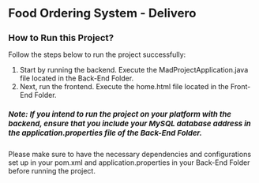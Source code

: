 <h1 style="font-size: 24px;">Food Ordering System - Delivero</h1>

<h2 style="font-size: 18px;">How to Run this Project? </h2>

Follow the steps below to run the project successfully:

1. Start by running the backend. Execute the MadProjectApplication.java file located in the Back-End Folder.
2. Next, run the frontend. Execute the home.html file located in the Front-End Folder.

<h5 style="font-size: 15px;">Note: If you intend to run the project on your platform with the backend, ensure that you include your MySQL database address in the application.properties file of the Back-End Folder.</h5>

Please make sure to have the necessary dependencies and configurations set up in your pom.xml and application.properties in your Back-End Folder before running the project.

